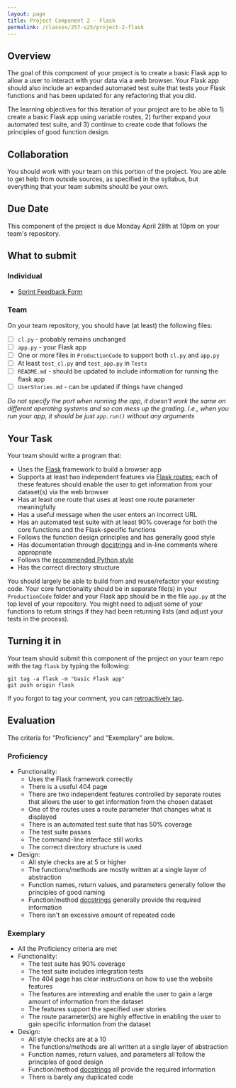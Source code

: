 ```yaml
---
layout: page
title: Project Component 2 - Flask
permalink: /classes/257-s25/project-2-flask
---
```


## Overview

The goal of this component of your project is to create a basic Flask app to allow a user to interact with your data via a web browser.
Your Flask app should also include an expanded automated test suite that tests your Flask functions and has been updated for any refactoring that you did.

The learning objectives for this iteration of your project are to be able to 1) create a basic Flask app using variable routes, 2) further expand your automated test suite, and 3) continue to create code that follows the principles of good function design.

## Collaboration

You should work with your team on this portion of the project.
You are able to get help from outside sources, as specified in the syllabus, but everything that your team submits should be your own.

## Due Date

This component of the project is due Monday April 28th at 10pm on your team's repository.

## What to submit
### Individual
* [Sprint Feedback Form](https://docs.google.com/forms/d/e/1FAIpQLSc-BRKK_0TJzMYL_DTiJElwL216B8CRkHcchna5jzh3P-6QGg/viewform?usp=dialog)

### Team
On your team repository, you should have (at least) the following files:
- [ ] `cl.py` - probably remains unchanged
- [ ] `app.py` - your Flask app
- [ ] One or more files in `ProductionCode` to support both `cl.py` and `app.py`
- [ ] At least `test_cl.py` and `test_app.py` in `Tests`
- [ ] `README.md` - should be updated to include information for running the flask app
- [ ] `UserStories.md` - can be updated if things have changed

*Do not specify the port when running the app, it doesn't work the same on different operating systems and so can mess up the grading. I.e., when you run your app, it should be just `app.run()` without any arguments*

## Your Task

Your team should write a program that:
* Uses the [Flask](https://flask.palletsprojects.com/en/2.1.x/) framework to build a browser app
* Supports at least two independent features via [Flask routes](https://pythonbasics.org/flask-tutorial-routes/); each of these features should enable the user to get information from your dataset(s) via the web browser
* Has at least one route that uses at least one route parameter meaningfully
* Has a useful message when the user enters an incorrect URL
* Has an automated test suite with at least 90% coverage for both the core functions and the Flask-specific functions
* Follows the function design principles and has generally good style
* Has documentation through [docstrings](https://peps.python.org/pep-0257/) and in-line comments where appropriate
* Follows the [recommended Python style](https://peps.python.org/pep-0008/)
* Has the correct directory structure

You should largely be able to build from and reuse/refactor your existing code. Your core functionality should be in separate file(s) in your `ProductionCode` folder and your Flask app should be in the file `app.py` at the top level of your repository. You might need to adjust some of your functions to return strings if they had been returning lists (and adjust your tests in the process).

## Turning it in

Your team should submit this component of the project on your team repo with the tag `flask` by typing the following:

```
git tag -a flask -m "basic Flask app"
git push origin flask
```

If you forgot to tag your comment, you can [retroactively tag](https://docs.google.com/document/d/1gt8cAmhFV9YxFE5ml2ReiGyVvwoum1MH9L0wzttqdkA/edit?usp=sharing).

## Evaluation

The criteria for "Proficiency" and "Exemplary" are below.

### Proficiency
* Functionality:
  * Uses the Flask framework correctly
  * There is a useful 404 page
  * There are two independent features controlled by separate routes that allows the user to get information from the chosen dataset
  * One of the routes uses a route parameter that changes what is displayed
  * There is an automated test suite that has 50% coverage
  * The test suite passes
  * The command-line interface still works
  * The correct directory structure is used
* Design:
  * All style checks are at 5 or higher
  * The functions/methods are mostly written at a single layer of abstraction
  * Function names, return values, and parameters generally follow the principles of good naming
  * Function/method [docstrings](https://peps.python.org/pep-0257/) generally provide the required information
  * There isn't an excessive amount of repeated code

### Exemplary
* All the Proficiency criteria are met
* Functionality:
  * The test suite has 90% coverage
  * The test suite includes integration tests
  * The 404 page has clear instructions on how to use the website features
  * The features are interesting and enable the user to gain a large amount of information from the dataset
  * The features support the specified user stories
  * The route parameter(s) are highly effective in enabling the user to gain specific information from the dataset
* Design:
  * All style checks are at a 10
  * The functions/methods are all written at a single layer of abstraction
  * Function names, return values, and parameters all follow the principles of good design
  * Function/method [docstrings](https://peps.python.org/pep-0257/) all provide the required information
  * There is barely any duplicated code




